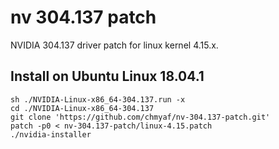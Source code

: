 # nv 304.137 patch

NVIDIA 304.137 driver patch for linux kernel 4.15.x.


## Install on Ubuntu Linux 18.04.1

    sh ./NVIDIA-Linux-x86_64-304.137.run -x
    cd ./NVIDIA-Linux-x86_64-304.137
    git clone 'https://github.com/chmyaf/nv-304.137-patch.git'
    patch -p0 < nv-304.137-patch/linux-4.15.patch
    ./nvidia-installer
